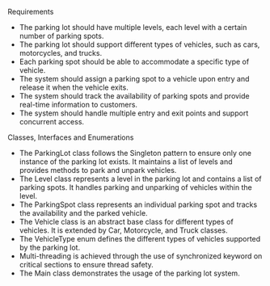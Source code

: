 Requirements
- The parking lot should have multiple levels, each level with a certain number of parking spots.
- The parking lot should support different types of vehicles, such as cars, motorcycles, and trucks.
- Each parking spot should be able to accommodate a specific type of vehicle.
- The system should assign a parking spot to a vehicle upon entry and release it when the vehicle exits.
- The system should track the availability of parking spots and provide real-time information to customers.
- The system should handle multiple entry and exit points and support concurrent access.

Classes, Interfaces and Enumerations

- The ParkingLot class follows the Singleton pattern to ensure only one instance of the parking lot exists. It maintains a list of levels and provides methods to park and unpark vehicles.
- The Level class represents a level in the parking lot and contains a list of parking spots. It handles parking and unparking of vehicles within the level.
- The ParkingSpot class represents an individual parking spot and tracks the availability and the parked vehicle.
- The Vehicle class is an abstract base class for different types of vehicles. It is extended by Car, Motorcycle, and Truck classes.
- The VehicleType enum defines the different types of vehicles supported by the parking lot.
- Multi-threading is achieved through the use of synchronized keyword on critical sections to ensure thread safety.
- The Main class demonstrates the usage of the parking lot system.
